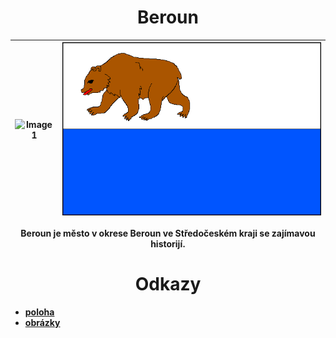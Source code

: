 # <center>Beroun</center>

| ![Image 1]("https://www.mesto-beroun.cz/data/editor/713cs_8.jpg?gcm_date=1274785535") | ![Image 2](vlajka.png) |
|:--:|:--:|


**<center>Beroun je město v okrese Beroun ve Středočeském kraji se zajímavou historijí.</center>**
# <center>Odkazy</center>
- [**poloha**](/poloha.md)
- [**obrázky**](/obrazky.md)

